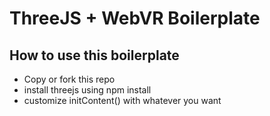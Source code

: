 # ThreeJS + WebVR Boilerplate


## How to use this boilerplate

* Copy or fork this repo
* install threejs using npm install
* customize initContent() with whatever you want 